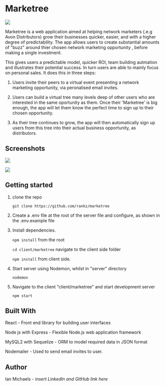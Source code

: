 # **Marketree**





<img align="center" src="https://user-images.githubusercontent.com/12765479/125202385-49a72180-e26b-11eb-9fbe-80907ccd4744.png">

Marketree is a web application aimed at helping network marketers (.e.g Avon Distributors) grow their businesses quicker, easier, and with a higher degree of predictability. The app allows users to create substantial amounts of "buzz" around thier chosen network marketing opportunity , before making a single investment. 

This gives users a predictable model, quicker ROI, team building autmation and illustrates their potential success. In turn users are able to mainly focus on personal sales. It does this in three steps:

1. Users invite their peers to a virtual event presenting a network marketing opportunity, via peronalised email invites. 

2. Users can build a virtual tree many levels deep of other users who are interested in the same oportunity as them. Once their 'Marketree' is big enough, the app will let them know the perfect time to sign up to their chosen opportunity. 

3. As their tree continues to grow, the app will then automatically sign up users from this tree into their actual business opportunity, as distributors.



## **Screenshots**

![](https://user-images.githubusercontent.com/12765479/125202153-3051a580-e26a-11eb-9a98-64ab599b3e52.png)

![](https://user-images.githubusercontent.com/12765479/125202256-a9e99380-e26a-11eb-9fa0-b314bc50efbb.png)



## Getting started

1. clone the repo

   `git clone https://github.com/rankz/marketree `

2. Create a .env file at the root of the server file and configure, as shown in the .env.example file

3. Install dependencies.

   `npm install` from the root

   `cd client/marketree` navigate to the client side folder

   `npm install` from client side.

4. Start server using Nodemon, whilst in "server" directory

   `nodemon`

5. Navigate to the client  "client/marketree" and start development server

   `npm start`



## Built With

React - Front end library for building user interfaces

Node js with Express - Flexible Node.js web application framework

MySQL2 with Sequelize - ORM to model required data in JSON format

Nodemailer - Used to send email invites to user.



## Author

Ian Michaels - *insert LinkedIn and GitHub link here*



